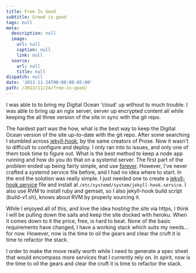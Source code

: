 ```yaml
---
title: Free Is Good
subtitle: Greed is good
tags: null
meta:
  description: null
  image:
    url: null
    caption: null
    link: null
  source:
    url: null
    title: null
dispatch: null
date: '2013-11-24T00:00:00-05:00'
path: /2013/11/24/free-is-good/
---
```


I was able to to bring my Digital Ocean 'cloud' up without to much trouble. I was able to bring up an ngix server, server up encrypted content all while keeping the all three version of the site in sync with the git repo.

The hardest part was the how, what is the best way to keep the Digital Ocean version of the site up-to-date with the git repo. After some searching I stumbled across [jekyll-hook][jekyllHook], by the same creators of Prose. Now it wasn't to difficult to configure and deploy. I only ran into to issues, and only one of them took time to figure out. What is the best method to keep a node app running and how do you do that on a systemd server. The first part of the problem ended up being fairly simple, and use [forever][forever]. However, I've never crafted a systemd service file before, and I had no idea where to start. In the end the solution was really simple. I just needed one to create a [jekyll-hook.service][serviceGist] file and install at `/etc/systemd/system/jekyll-hook.service`. I also use RVM to install ruby and gemset, so I also jekyll-hook build script (build-v1.sh), knows about RVM by properly sourcing it.

While I enjoyed all of this, and love the idea hosting the site via https, I think I will be pulling down the sails and keep the site docked with heroku. When it comes down to it the price, free, is hard to beat. None of the basic requirements have changed, I have a working stack which suits my needs... for now. However, now is the time to oil the gears and clear the cruft it is time to refactor the stack.

I order to make the move really worth while I need to generate a spec sheet that would encompass more services that I currently rely on. In spirit, now is the time to oil the gears and clear the cruft it is time to refactor the stack.



[jekyllHook]: http://developmentseed.org/blog/2013/05/01/introducing-jekyll-hook/
[jhGH]: https://github.com/developmentseed/jekyll-hook
[forever]: http://blog.nodejitsu.com/keep-a-nodejs-server-up-with-forever
[foreverGH]: https://github.com/nodejitsu/forever
[serviceGist]: https://gist.github.com/mitchejj/7631695

